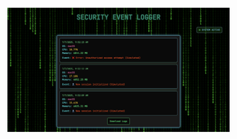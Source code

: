 <p align="center">
  <a href="https://nirajdn.github.io/RTOS-EVENT-LOGGER/" target="_blank">
    <img src="https://raw.githubusercontent.com/NirajDN/RTOS-EVENT-LOGGER/main/event-logger/Working.png" alt="3D Avatar Preview" width="600" />
  </a>
</p>
<!--rtos-->
